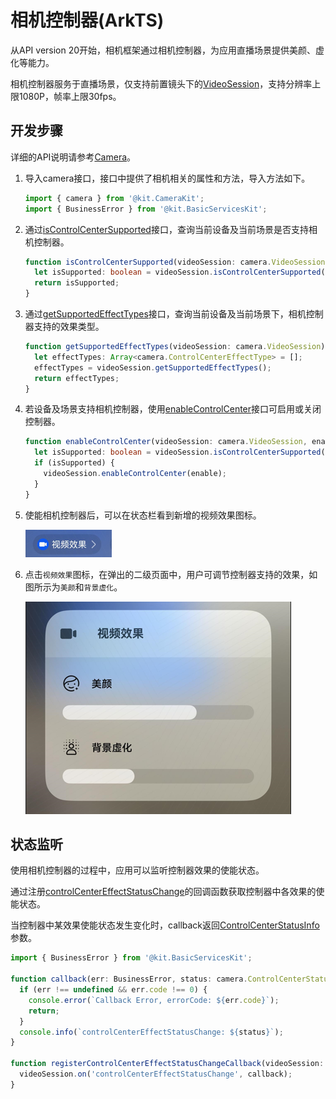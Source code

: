 # 相机控制器(ArkTS)
<!--Kit: Camera Kit-->
<!--Subsystem: Multimedia-->
<!--Owner: @qano-->
<!--Designer: @leo_ysl-->
<!--Tester: @xchaosioda-->
<!--Adviser: @zengyawen-->

从API version 20开始，相机框架通过相机控制器，为应用直播场景提供美颜、虚化等能力。

相机控制器服务于直播场景，仅支持前置镜头下的[VideoSession](../../reference/apis-camera-kit/arkts-apis-camera-VideoSession.md)，支持分辨率上限1080P，帧率上限30fps。

## 开发步骤

详细的API说明请参考[Camera](../../reference/apis-camera-kit/arkts-apis-camera.md)。

1. 导入camera接口，接口中提供了相机相关的属性和方法，导入方法如下。

    ```ts
    import { camera } from '@kit.CameraKit';
    import { BusinessError } from '@kit.BasicServicesKit';
    ```

2. 通过[isControlCenterSupported](../../reference/apis-camera-kit/arkts-apis-camera-ControlCenterQuery.md#iscontrolcentersupported20)接口，查询当前设备及当前场景是否支持相机控制器。

    ```ts
    function isControlCenterSupported(videoSession: camera.VideoSession): boolean {
      let isSupported: boolean = videoSession.isControlCenterSupported();
      return isSupported;
    }
    ```

3. 通过[getSupportedEffectTypes](../../reference/apis-camera-kit/arkts-apis-camera-ControlCenterQuery.md#getsupportedeffecttypes20)接口，查询当前设备及当前场景下，相机控制器支持的效果类型。

    ```ts
    function getSupportedEffectTypes(videoSession: camera.VideoSession): Array<camera.ControlCenterEffectType> {
      let effectTypes: Array<camera.ControlCenterEffectType> = [];
      effectTypes = videoSession.getSupportedEffectTypes();
      return effectTypes;
    }
    ```

4. 若设备及场景支持相机控制器，使用[enableControlCenter](../../reference/apis-camera-kit/arkts-apis-camera-ControlCenter.md#enablecontrolcenter20)接口可启用或关闭控制器。

    ```ts
    function enableControlCenter(videoSession: camera.VideoSession, enable: boolean): void {
      let isSupported: boolean = videoSession.isControlCenterSupported();
      if (isSupported) {
        videoSession.enableControlCenter(enable);
      }
    }
    ```

5. 使能相机控制器后，可以在状态栏看到新增的视频效果图标。

    ![camera-control-center-status](figures/camera-control-center-status.png)

6. 点击`视频效果`图标，在弹出的二级页面中，用户可调节控制器支持的效果，如图所示为`美颜`和`背景虚化`。

    ![camera-control-center](figures/camera-control-center.png)


## 状态监听

使用相机控制器的过程中，应用可以监听控制器效果的使能状态。

通过注册[controlCenterEffectStatusChange](../../reference/apis-camera-kit/arkts-apis-camera-VideoSession.md#oncontrolcentereffectstatuschange20)的回调函数获取控制器中各效果的使能状态。

当控制器中某效果使能状态发生变化时，callback返回[ControlCenterStatusInfo](../../reference/apis-camera-kit/arkts-apis-camera-i.md#controlcenterstatusinfo20)参数。

```ts
import { BusinessError } from '@kit.BasicServicesKit';

function callback(err: BusinessError, status: camera.ControlCenterStatusInfo): void {
  if (err !== undefined && err.code !== 0) {
    console.error(`Callback Error, errorCode: ${err.code}`);
    return;
  }
  console.info(`controlCenterEffectStatusChange: ${status}`);
}

function registerControlCenterEffectStatusChangeCallback(videoSession: camera.VideoSession): void {
  videoSession.on('controlCenterEffectStatusChange', callback);
}
```